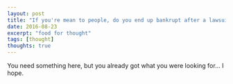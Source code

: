 ```yaml
---
layout: post
title: "If you're mean to people, do you end up bankrupt after a lawsuit with Hulk Hogan?"
date: 2016-08-23
excerpt: "food for thought"
tags: [thought]
thoughts: true
---
```


You need something here, but you already got what you were looking for... I hope.